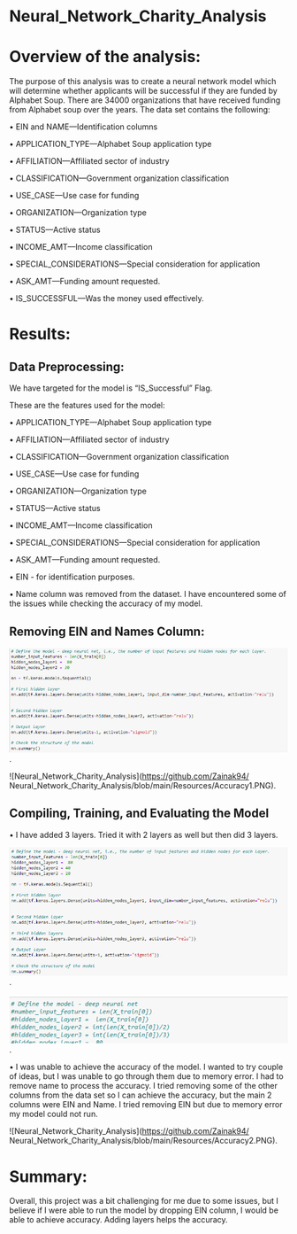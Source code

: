 # Neural_Network_Charity_Analysis
# Overview of the analysis: 
The purpose of this analysis was to create a neural network model which will determine whether applicants will be successful if they are funded by Alphabet Soup. There are 34000 organizations that have received funding from Alphabet soup over the years. The data set contains the following: 

•	EIN and NAME—Identification columns

•	APPLICATION_TYPE—Alphabet Soup application type

•	AFFILIATION—Affiliated sector of industry

•	CLASSIFICATION—Government organization classification

•	USE_CASE—Use case for funding

•	ORGANIZATION—Organization type

•	STATUS—Active status

•	INCOME_AMT—Income classification

•	SPECIAL_CONSIDERATIONS—Special consideration for application

•	ASK_AMT—Funding amount requested.

•	IS_SUCCESSFUL—Was the money used effectively.

# Results: 

## Data Preprocessing:

We have targeted for the model is “IS_Successful” Flag. 

These are the features used for the model: 

•	APPLICATION_TYPE—Alphabet Soup application type

•	AFFILIATION—Affiliated sector of industry

•	CLASSIFICATION—Government organization classification

•	USE_CASE—Use case for funding

•	ORGANIZATION—Organization type

•	STATUS—Active status

•	INCOME_AMT—Income classification

•	SPECIAL_CONSIDERATIONS—Special consideration for application

•	ASK_AMT—Funding amount requested.

•	EIN - for identification purposes.

•	Name column was removed from the dataset. I have encountered some of the issues while checking the accuracy of my model. 

## Removing EIN and Names Column: 

![Neural_Network_Charity_Analysis](https://github.com/Zainak94/Neural_Network_Charity_Analysis/blob/main/Resources/HiddenLayer1.PNG).

![Neural_Network_Charity_Analysis](https://github.com/Zainak94/ Neural_Network_Charity_Analysis/blob/main/Resources/Accuracy1.PNG).

## Compiling, Training, and Evaluating the Model

•	I have added 3 layers. Tried it with 2 layers as well but then did 3 layers.   

![Neural_Network_Charity_Analysis](https://github.com/Zainak94/Neural_Network_Charity_Analysis/blob/main/Resources/HiddenLayers2.PNG).

![Neural_Network_Charity_Analysis](https://github.com/Zainak94/Neural_Network_Charity_Analysis/blob/main/Resources/HiddenLayer3.PNG).

•	I was unable to achieve the accuracy of the model. I wanted to try couple of ideas, but I was unable to go through them due to memory error. I had to remove name to process the accuracy. I tried removing some of the other columns from the data set so I can achieve the accuracy, but the main 2 columns were EIN and Name. I tried removing EIN but due to memory error my model could not run. 

![Neural_Network_Charity_Analysis](https://github.com/Zainak94/ Neural_Network_Charity_Analysis/blob/main/Resources/Accuracy2.PNG).

# Summary: 

Overall, this project was a bit challenging for me due to some issues, but I believe if I were able to run the model by dropping EIN column, I would be able to achieve accuracy. Adding layers helps the accuracy. 

